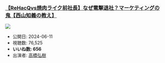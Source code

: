 ### [【ReHacQvs焼肉ライク前社長】なぜ電撃退社？マーケティングの鬼【西山知義の教え】](https://www.youtube.com/watch?v=1TbapIrH5eg)
[![](https://img.youtube.com/vi/1TbapIrH5eg/sddefault.jpg)](https://www.youtube.com/watch?v=1TbapIrH5eg)
-   公開日: 2024-06-11
-   視聴数: 76,525
-   **いいね数: 656**
-   出演者: [高橋弘樹](/rehacq_fan/people/高橋弘樹 "wikilink")
